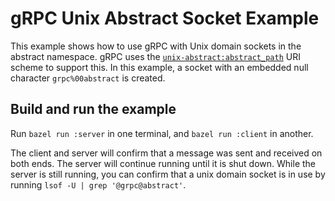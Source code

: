 gRPC Unix Abstract Socket Example
================

This example shows how to use gRPC with Unix domain sockets in the abstract namespace.
gRPC uses the [`unix-abstract:abstract_path`](https://github.com/grpc/grpc/blob/c6844099218b147b0e374843e0a26745adc61ddb/doc/naming.md?plain=1#L44-L50) URI scheme to support this.
In this example, a socket with an embedded null character `grpc%00abstract` is created.

## Build and run the example

Run `bazel run :server` in one terminal, and `bazel run :client` in another.

The client and server will confirm that a message was sent and received on both ends. The server will continue running until it is shut down.
While the server is still running, you can confirm that a unix domain socket is in use by running `lsof -U | grep '@grpc@abstract'`.
